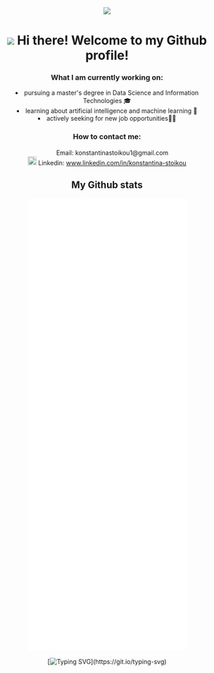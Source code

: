 <div align="center">

<img src='https://capsule-render.vercel.app/api?type=waving&section=header&height=300&reversal=true&color=gradient&text=I%27m%20Konstantina%20Stoikou&desc=and%20I%27m%20a%20software%20developer.&fontAlignY=35&customColorList=4'/>
  
# <img src="https://media.giphy.com/media/hvRJCLFzcasrR4ia7z/giphy.gif" width="25px"> Hi there! Welcome to my Github profile! 

### What I am currently working on:
  <li> pursuing a master's degree in Data Science and Information Technologies 🎓 <br/></li>
  <li> learning about artificial intelligence and machine learning 🤖 <br/></li>
  <li> actively seeking for new job opportunities👩‍💻 <br/></li>
  
### How to contact me:
  <div>
    <img src='https://cdn.pixabay.com/photo/2018/02/14/03/25/envelope-3152053_960_720.png' width='20' height='15 alt='Email img'/> Email:  <a 'mailto: konstantinastoikou1@gmail.com'>konstantinastoikou1@gmail.com</a></br>
    <img src='https://upload.wikimedia.org/wikipedia/commons/thumb/c/ca/LinkedIn_logo_initials.png/768px-LinkedIn_logo_initials.png' width='20' height='20 alt='Linkedin img'/> Linkedin: <a href='https://www.linkedin.com/in/konstantina-stoikou/'>www.linkedin.com/in/konstantina-stoikou</a>
  </div>


## My Github stats

![Metrics](https://github.com/KonstantinaStoikou/KonstantinaStoikou/blob/master/github-metrics.svg)

<!-- [![GitHub Streak](http://github-readme-streak-stats.herokuapp.com?user=KonstantinaStoikou&theme=black-ice&hide_border=true&date_format=j%20M%5B%20Y%5D)](https://git.io/streak-stats) -->

<!-- [![Anurag's GitHub stats](https://github-readme-stats.vercel.app/api?username=KonstantinaStoikou)](https://github.com/anuraghazra/github-readme-stats) -->
  
 [![Typing SVG](https://readme-typing-svg.herokuapp.com?color=%236CC644&width=500&lines=Thank+you+for+visiting+my+Github+profile.;Have+a+nice+day!)](https://git.io/typing-svg)

</div>


